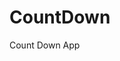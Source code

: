 # CountDown
 Count Down App
          
                            
                                                                                                                                                        
                                                                                                           
                                                                                                           
                                                                                                     
                                                                                               
                                                                     
                                             
                                        
                
            
          
   
